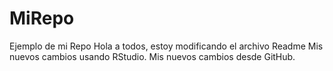 # MiRepo
Ejemplo de mi Repo
Hola a todos, estoy modificando el archivo Readme
Mis nuevos cambios usando RStudio.
Mis nuevos cambios desde GitHub.
